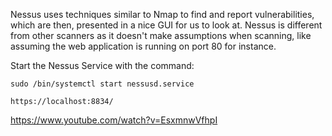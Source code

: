 Nessus uses techniques similar to Nmap to find and report vulnerabilities, which are then, presented in a nice GUI for us to look at. Nessus is different from other scanners as it doesn't make assumptions when scanning, like assuming the web application is running on port 80 for instance.

Start the Nessus Service with the command:  

`sudo /bin/systemctl start nessusd.service`

`https://localhost:8834/`

https://www.youtube.com/watch?v=EsxmnwVfhpI